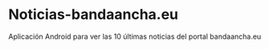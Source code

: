 # Noticias-bandaancha.eu
Aplicación Android para ver las 10 últimas noticias del portal bandaancha.eu
